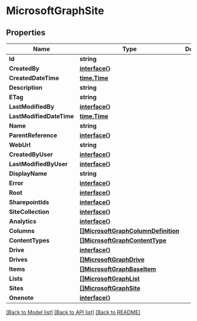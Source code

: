 # MicrosoftGraphSite

## Properties

Name | Type | Description | Notes
------------ | ------------- | ------------- | -------------
**Id** | **string** |  | [optional] 
**CreatedBy** | [**interface{}**](.md) |  | [optional] 
**CreatedDateTime** | [**time.Time**](time.Time.md) |  | [optional] 
**Description** | **string** |  | [optional] 
**ETag** | **string** |  | [optional] 
**LastModifiedBy** | [**interface{}**](.md) |  | [optional] 
**LastModifiedDateTime** | [**time.Time**](time.Time.md) |  | [optional] 
**Name** | **string** |  | [optional] 
**ParentReference** | [**interface{}**](.md) |  | [optional] 
**WebUrl** | **string** |  | [optional] 
**CreatedByUser** | [**interface{}**](.md) |  | [optional] 
**LastModifiedByUser** | [**interface{}**](.md) |  | [optional] 
**DisplayName** | **string** |  | [optional] 
**Error** | [**interface{}**](.md) |  | [optional] 
**Root** | [**interface{}**](.md) |  | [optional] 
**SharepointIds** | [**interface{}**](.md) |  | [optional] 
**SiteCollection** | [**interface{}**](.md) |  | [optional] 
**Analytics** | [**interface{}**](.md) |  | [optional] 
**Columns** | [**[]MicrosoftGraphColumnDefinition**](microsoft.graph.columnDefinition.md) |  | [optional] 
**ContentTypes** | [**[]MicrosoftGraphContentType**](microsoft.graph.contentType.md) |  | [optional] 
**Drive** | [**interface{}**](.md) |  | [optional] 
**Drives** | [**[]MicrosoftGraphDrive**](microsoft.graph.drive.md) |  | [optional] 
**Items** | [**[]MicrosoftGraphBaseItem**](microsoft.graph.baseItem.md) |  | [optional] 
**Lists** | [**[]MicrosoftGraphList**](microsoft.graph.list.md) |  | [optional] 
**Sites** | [**[]MicrosoftGraphSite**](microsoft.graph.site.md) |  | [optional] 
**Onenote** | [**interface{}**](.md) |  | [optional] 

[[Back to Model list]](../README.md#documentation-for-models) [[Back to API list]](../README.md#documentation-for-api-endpoints) [[Back to README]](../README.md)


